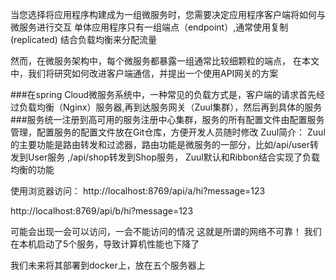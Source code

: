 当您选择将应用程序构建成为一组微服务时，您需要决定应用程序客户端将如何与微服务进行交互
单体应用程序只有一组端点（endpoint）,通常使用复制(replicated)
结合负载均衡来分配流量

然而，在微服务架构中，每个微服务都暴露一组通常比较细颗粒的端点，
在本文中，我们将研究如何改进客户端通信，并提出一个使用API网关的方案


###在spring Cloud微服务系统中，一种常见的负载方式是，客户端的请求首先经过负载均衡（Nginx）服务器,再到达服务网关（Zuul集群），然后再到具体的服务
###服务统一注册到高可用的服务注册中心集群，服务的所有配置文件由配置服务管理，配置服务的配置文件放在Git仓库，方便开发人员随时修改
Zuul简介：
Zuul的主要功能是路由转发和过滤器，路由功能是微服务的一部分，比如/api/user转发到User服务 ,/api/shop转发到Shop服务，
Zuul默认和Ribbon结合实现了负载均衡的功能


使用浏览器访问：
http://localhost:8769/api/a/hi?message=123

http://localhost:8769/api/b/hi?message=123

可能会出现一会可以访问，一会不能访问的情况
这就是所谓的网络不可靠！
我们在本机启动了5个服务，导致计算机性能也下降了

我们未来将其部署到docker上，放在五个服务器上
